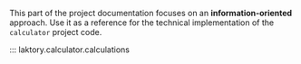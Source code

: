 This part of the project documentation focuses on
an **information-oriented** approach. Use it as a
reference for the technical implementation of the
`calculator` project code.

::: laktory.calculator.calculations